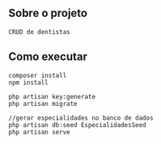 ## Sobre o projeto
    CRUD de dentistas 
## Como executar
    composer install
    npm install

    php artisan key:generate
    php artisan migrate

    //gerar especialidades no banco de dados
    php artisan db:seed EspecialidadesSeed
    php artisan serve
